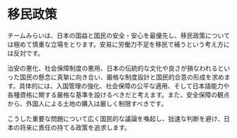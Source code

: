 # 移民政策

チームみらいは、日本の国益と国民の安全・安心を最優先し、移民政策については極めて慎重な立場をとります。安易に労働力不足を移民で補うという考え方には反対です。

治安の悪化、社会保障制度の悪用、日本の伝統的な文化や良さが損なわれるといった国民の懸念に真摯に向き合い、厳格な制度設計と国民的合意の形成を求めます。具体的には、入国管理の強化、社会保障の公平な適用、そして日本語能力や各種資格に関する厳格な基準を設けるべきだと考えます。また、安全保障の観点から、外国人による土地の購入は厳しく制限すべきです。

こうした重要な問題について広く国民的な議論を喚起し、拙速な判断を避け、日本の将来に責任の持てる政策を追求します。